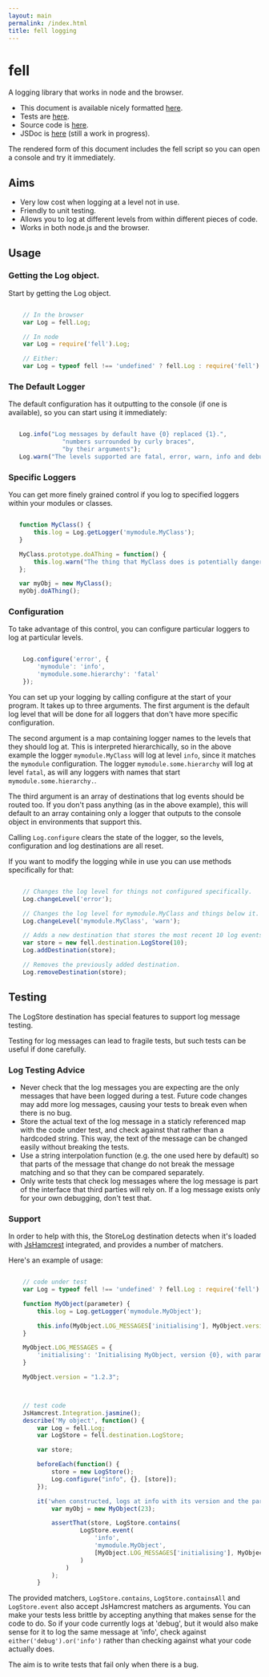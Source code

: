 ```yaml
---
layout: main
permalink: /index.html
title: fell logging
---
```


<script type="text/javascript" src="node_modules/Emitter/lib/Emitter.js"></script>
<script type="text/javascript" src="http://caplin.github.io/Emitter/lib/Emitter.js"></script>

<script type="text/javascript" src="target/single/fell.js"></script>

fell
====

A logging library that works in node and the browser.

* This document is available nicely formatted [here](http://caplin.github.io/fell).
* Tests are [here](http://caplin.github.io/fell/spec).
* Source code is [here](https://github.com/caplin/fell).
* JSDoc is [here](http://caplin.github.io/fell/doc) (still a work in progress).

The rendered form of this document includes the fell script so you can open
a console and try it immediately.

Aims
----

* Very low cost when logging at a level not in use.
* Friendly to unit testing.
* Allows you to log at different levels from within different pieces of code.
* Works in both node.js and the browser.

Usage
-----

###  Getting the Log object.

Start by getting the Log object.

```javascript

    // In the browser
    var Log = fell.Log;

    // In node
    var Log = require('fell').Log;

    // Either:
    var Log = typeof fell !== 'undefined' ? fell.Log : require('fell').Log;
```

### The Default Logger

The default configuration has it outputting to the console (if one is available), so you can start
using it immediately:

```javascript

   Log.info("Log messages by default have {0} replaced {1}.",
               "numbers surrounded by curly braces",
               "by their arguments");
   Log.warn("The levels supported are fatal, error, warn, info and debug");
```

### Specific Loggers

You can get more finely grained control if you log to specified loggers within your modules or
classes.

```javascript

   function MyClass() {
       this.log = Log.getLogger('mymodule.MyClass');
   }

   MyClass.prototype.doAThing = function() {
       this.log.warn("The thing that MyClass does is potentially dangerous!");
   };

   var myObj = new MyClass();
   myObj.doAThing();
```

### Configuration

To take advantage of this control, you can configure particular loggers to log at particular levels.

```javascript

    Log.configure('error', {
        'mymodule': 'info',
        'mymodule.some.hierarchy': 'fatal'
    });
```

You can set up your logging by calling configure at the start of your program.  It takes up to three
arguments.  The first argument is the default log level that will be done for all loggers that don't
have more specific configuration.

The second argument is a map containing logger names to the levels that they should log at.  This
is interpreted hierarchically, so in the above example the logger `mymodule.MyClass` will log at
level `info`, since it matches the `mymodule` configuration.  The logger `mymodule.some.hierarchy`
will log at level `fatal`, as will any loggers with names that start `mymodule.some.hierarchy.`.

The third argument is an array of destinations that log events should be routed too.  If you don't
pass anything (as in the above example), this will default to an array containing only a logger that
outputs to the console object in environments that support this.

Calling `Log.configure` clears the state of the logger, so the levels, configuration and log
destinations are all reset.

If you want to modify the logging while in use you can use methods specifically for that:

```javascript

    // Changes the log level for things not configured specifically.
    Log.changeLevel('error');

    // Changes the log level for mymodule.MyClass and things below it.
    Log.changeLevel('mymodule.MyClass', 'warn');

    // Adds a new destination that stores the most recent 10 log events.
    var store = new fell.destination.LogStore(10);
    Log.addDestination(store);

    // Removes the previously added destination.
    Log.removeDestination(store);
```

Testing
-------

The LogStore destination has special features to support log message testing.

Testing for log messages can lead to fragile tests, but such tests can be useful if done carefully.

### Log Testing Advice

* Never check that the log messages you are expecting are the only messages that have been logged
during a test. Future code changes may add more log messages, causing your tests to break even
when there is no bug.
* Store the actual text of the log message in a staticly referenced map with the code under test,
and check against that rather than a hardcoded string.  This way, the text of the message can be
changed easily without breaking the tests.
* Use a string interpolation function (e.g. the one used here by default) so that parts of the
message that change do not break the message matching and so that they can be compared separately.
* Only write tests that check log messages where the log message is part of the interface that
third parties will rely on.  If a log message exists only for your own debugging, don't test that.

### Support

In order to help with this, the StoreLog destination detects when it's loaded with [JsHamcrest](http://danielfm.github.io/jshamcrest)
integrated, and provides a number of matchers.

Here's an example of usage:

```javascript

    // code under test
    var Log = typeof fell !== 'undefined' ? fell.Log : require('fell').Log;

    function MyObject(parameter) {
    	this.log = Log.getLogger('mymodule.MyObject');

    	this.info(MyObject.LOG_MESSAGES['initialising'], MyObject.version, parameter);
    }

    MyObject.LOG_MESSAGES = {
    	'initialising': 'Initialising MyObject, version {0}, with parameter {1}.'
    }

    MyObject.version = "1.2.3";



    // test code
    JsHamcrest.Integration.jasmine();
    describe('My object', function() {
    	var Log = fell.Log;
    	var LogStore = fell.destination.LogStore;

    	var store;

    	beforeEach(function() {
    		store = new LogStore();
    		Log.configure("info", {}, [store]);
    	});

    	it('when constructed, logs at info with its version and the parameter.', function() {
    		var myObj = new MyObject(23);

			assertThat(store, LogStore.contains(
					LogStore.event(
						'info',
						'mymodule.MyObject',
						[MyObject.LOG_MESSAGES['initialising'], MyObject.version, 23]
					)
				)
			);
    	}
```

The provided matchers, `LogStore.contains`, `LogStore.containsAll` and `LogStore.event` also accept
JsHamcrest matchers as arguments.  You can make your tests less brittle by accepting anything that
makes sense for the code to do.  So if your code currently logs at 'debug', but it would also make
sense for it to log the same message at 'info', check against `either('debug').or('info')` rather
than checking against what your code actually does.

The aim is to write tests that fail only when there is a bug.
